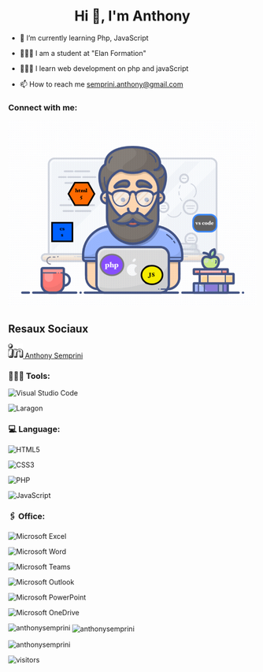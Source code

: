 <h1 align="center">Hi 👋, I'm Anthony</h1>

- 🌱 I’m currently learning Php, JavaScript

- 👨🏻‍🎓 I am a student at "Elan Formation"

- 🧑🏻‍💻 I learn web development on php and javaScript
 
- 📫 How to reach me semprini.anthony@gmail.com

<h3 align="left">Connect with me:</h3>

   <img src="programmer.jpeg" heigth="600px" width="600px" alt="">
    
<h2>Resaux Sociaux</h2>

<p align="left">
<div class="badge-base LI-profile-badge" data-locale="fr_FR" data-size="medium" data-theme="light" data-type="VERTICAL" data-vanity="anthony-semprini-5a4066145" data-version="v1"><a class="badge-base__link LI-simple-link" href="https://fr.linkedin.com/in/anthony-semprini-5a4066145?trk=profile-badge">  <img src="link.png" width="30px" height="30px" ><strong></strong>  Anthony Semprini</a></div>
</p>


<p align="left"> 
<h3 align="left"> 🧑🏻‍💻 Tools:</h3> 

![Visual Studio Code](https://img.shields.io/static/v1?style=for-the-badge&message=Visual+Studio+Code&color=007ACC&logo=Visual+Studio+Code&logoColor=FFFFFF&label=)

![Laragon](https://img.shields.io/static/v1?style=for-the-badge&message=Laragon&color=0E83CD&logo=Laragon&logoColor=FFFFFF&label=)

<h3> 💻 Language:</h3>

![HTML5](https://img.shields.io/badge/html5-%23E34F26.svg?style=for-the-badge&logo=html5&logoColor=white)

![CSS3](https://img.shields.io/badge/css3-%231572B6.svg?style=for-the-badge&logo=css3&logoColor=white)

![PHP](https://img.shields.io/badge/php-%23777BB4.svg?style=for-the-badge&logo=php&logoColor=white)

![JavaScript](https://img.shields.io/badge/javascript-%23323330.svg?style=for-the-badge&logo=javascript&logoColor=%23F7DF1E)

<h3> 🖇️ Office:</h3> 

![Microsoft Excel](https://img.shields.io/static/v1?style=for-the-badge&message=Microsoft+Excel&color=217346&logo=Microsoft+Excel&logoColor=FFFFFF&label=)

![Microsoft Word](https://img.shields.io/static/v1?style=for-the-badge&message=Microsoft+Word&color=2B579A&logo=Microsoft+Word&logoColor=FFFFFF&label=)

![Microsoft Teams](https://img.shields.io/static/v1?style=for-the-badge&message=Microsoft+Teams&color=6264A7&logo=Microsoft+Teams&logoColor=FFFFFF&label=)

![Microsoft Outlook](https://img.shields.io/static/v1?style=for-the-badge&message=Microsoft+Outlook&color=0078D4&logo=Microsoft+Outlook&logoColor=FFFFFF&label=)

![Microsoft PowerPoint](https://img.shields.io/static/v1?style=for-the-badge&message=Microsoft+PowerPoint&color=B7472A&logo=Microsoft+PowerPoint&logoColor=FFFFFF&label=)

![Microsoft OneDrive](https://img.shields.io/static/v1?style=for-the-badge&message=Microsoft+OneDrive&color=0078D4&logo=Microsoft+OneDrive&logoColor=FFFFFF&label=)
 
<p><img align="left" src="https://github-readme-stats.vercel.app/api/top-langs?username=anthonysemprini&show_icons=true&locale=en&layout=compact" alt="anthonysemprini" /></p>

<p>&nbsp;<img align="center" src="https://github-readme-stats.vercel.app/api?username=anthonysemprini&show_icons=true&locale=en" alt="anthonysemprini" /></p>

<p><img align="center" src="https://github-readme-streak-stats.herokuapp.com/?user=anthonysemprini&" alt="anthonysemprini" /></p>

![visitors](https://visitor-badge.glitch.me/badge?page_id=AnthonySemprini)
